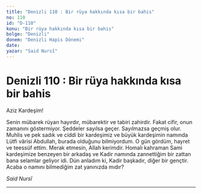 ```yaml
---
title: "Denizli 110 : Bir rüya hakkında kısa bir bahis"
no: 110
id: "D-110"
konu: "Bir rüya hakkında kısa bir bahis"
bolge: "Denizli"
donem: "Denizli Hapis Dönemi"
date: 
yazar: "Said Nursî"
---
```


# Denizli 110 : Bir rüya hakkında kısa bir bahis

Aziz Kardeşim!

Senin mübarek rüyan hayırdır, mübarektir ve tabiri zahirdir. Fakat cifir, onun zamanını göstermiyor. Şeddeler sayılsa geçer. Sayılmazsa geçmiş olur. Muhlis ve pek sadık ve ciddi bir kardeşimiz ve büyük kardeşimin namında Lütfi vârisi Abdullah, burada olduğunu bilmiyordum. O gün gördüm, hayret ve teessüf ettim. Merak etmesin, Allah kerimdir. Homalı kahraman Sami kardeşimize benzeyen bir arkadaş ve Kadir namında zannettiğim bir zattan bana selamlar geliyor idi. Dün anladım ki, Kadir başkadır, diğer bir gençtir. Acaba o namını bilmediğim zat yanınızda mıdır?

*Said Nursî*

***

